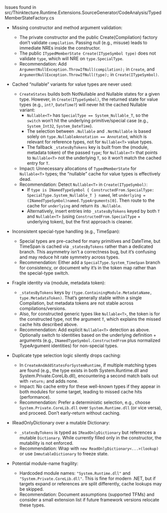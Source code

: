 Issues found in src/Thinktecture.Runtime.Extensions.SourceGenerator/CodeAnalysis/TypedMemberStateFactory.cs

- Missing constructor and method argument validation:
  - The private constructor and the public Create(Compilation) factory don’t validate `compilation`. Passing null (e.g., misuse) leads to immediate NREs inside the constructor.
  - The public `ITypedMemberState Create(ITypeSymbol type)` does not validate `type`, which will NRE on `type.SpecialType`.
  - Recommendation: Add `ArgumentNullException.ThrowIfNull(compilation);` in `Create`, and `ArgumentNullException.ThrowIfNull(type);` in `Create(ITypeSymbol)`.

- Cached “nullable” variants for value types are never used:
  - `CreateStates` builds both NotNullable and Nullable states for a given type. However, in `Create(ITypeSymbol)`, the returned state for value types (e.g., `int?`, `DateTime?`) will never hit the cached Nullable variant:
    - `Nullable<T>` has `SpecialType == System_Nullable_T`, so the `switch` won’t hit the underlying primitive/special case (e.g., `System_Int32`, `System_DateTime`).
    - The selection between `.Nullable` and `.NotNullable` is based solely on `type.NullableAnnotation == Annotated`, which is relevant for reference types, not for `Nullable<T>` value types.
    - The fallback `_statesByTokens` key is built from the (module, metadata token) of the passed `type`; for `Nullable<T>` that points to `Nullable<T>` not the underlying `T`, so it won’t match the cached entry for `T`.
  - Impact: Unnecessary allocations of `TypedMemberState` for `Nullable<T>` types; the “nullable” cache for value types is effectively dead.
  - Recommendation: Detect `Nullable<T>` in `Create(ITypeSymbol)`:
    - If `type is INamedTypeSymbol { ConstructedFrom.SpecialType: SpecialType.System_Nullable_T } named`, let `underlying = (INamedTypeSymbol)named.TypeArguments[0]`. Then route to the cache for `underlying` and return its `.Nullable`.
    - Alternatively, insert entries into `_statesByTokens` keyed by both `T` and `Nullable<T>` (using `ConstructedFrom.SpecialType` + underlying token), but the first approach is cleaner.

- Inconsistent special-type handling (e.g., TimeSpan):
  - Special types are pre-cached for many primitives and DateTime, but TimeSpan is cached via `_statesByTokens` rather than a dedicated branch. This asymmetry isn’t a correctness bug, but it’s confusing and may reduce hit rate symmetry across types.
  - Recommendation: Either add a `SpecialType.System_TimeSpan` branch for consistency, or document why it’s in the token map rather than the special-type switch.

- Fragile identity via (module, metadata token):
  - `_statesByTokens` keys by `(type.ContainingModule.MetadataName, type.MetadataToken)`. That’s generally stable within a single Compilation, but metadata tokens are not stable across compilations/versions.
  - Also, for constructed generic types like `Nullable<T>`, the token is for the constructed type, not the argument `T`, which explains the missed cache hits described above.
  - Recommendation: Add explicit `Nullable<T>` detection as above. Optionally switch to identities based on the underlying definition + arguments (e.g., `INamedTypeSymbol.ConstructedFrom` plus normalized TypeArgument identities) for non-special types.

- Duplicate type selection logic silently drops caching:
  - In `CreateAndAddStatesForSystemRuntime`, if multiple matching types are found (e.g., the type exists in both System.Runtime.dll and System.Private.CoreLib.dll), encountering a second match bails out with `return;` and adds none.
  - Impact: No cache entry for these well-known types if they appear in both modules for some target, leading to missed cache hits (performance).
  - Recommendation: Prefer a deterministic selection, e.g., choose `System.Private.CoreLib.dll` over `System.Runtime.dll` (or vice versa), and proceed. Don’t early-return without caching.

- IReadOnlyDictionary over a mutable Dictionary:
  - `_statesByTokens` is typed as `IReadOnlyDictionary` but references a mutable `Dictionary`. While currently filled only in the constructor, the mutability is not enforced.
  - Recommendation: Wrap with `new ReadOnlyDictionary<...>(lookup)` or use `ImmutableDictionary` to freeze state.

- Potential module-name fragility:
  - Hardcoded module names: `"System.Runtime.dll"` and `"System.Private.CoreLib.dll"`. This is fine for modern .NET, but if targets expand or references are split differently, cache lookups may be skipped.
  - Recommendation: Document assumptions (supported TFMs) and consider a small extension list if future framework versions relocate these types.
